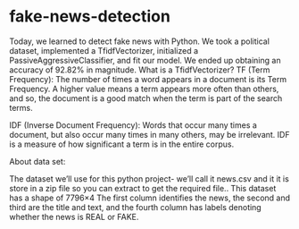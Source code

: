 # fake-news-detection
Today, we learned to detect fake news with Python. We took a political dataset, implemented a TfidfVectorizer, initialized a PassiveAggressiveClassifier, and fit our model. We ended up obtaining an accuracy of 92.82% in magnitude.
What is a TfidfVectorizer?
TF (Term Frequency): The number of times a word appears in a document is its Term Frequency. A higher value means a term appears more often than others, and so, the document is a good match when the term is part of the search terms.

IDF (Inverse Document Frequency): Words that occur many times a document, but also occur many times in many others, may be irrelevant. IDF is a measure of how significant a term is in the entire corpus.

About data set:

The dataset we’ll use for this python project- we’ll call it news.csv and it it is store in a zip file so you can extract to get the required file.. This dataset has a shape of 7796×4  The first column identifies the news, the second and third are the title and text, and the fourth column has labels denoting whether the news is REAL or FAKE.
